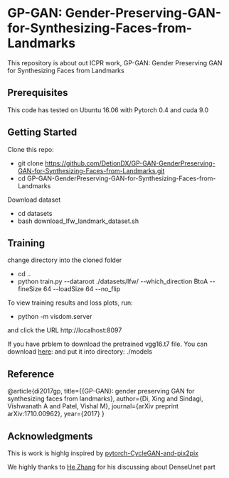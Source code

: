 # GP-GAN: Gender-Preserving-GAN-for-Synthesizing-Faces-from-Landmarks
This repository is about out ICPR work, GP-GAN: Gender Preserving GAN for Synthesizing Faces from Landmarks

## Prerequisites
This code has tested on Ubuntu 16.06 with Pytorch 0.4 and cuda 9.0

## Getting Started

Clone this repo:  
* git clone https://github.com/DetionDX/GP-GAN-GenderPreserving-GAN-for-Synthesizing-Faces-from-Landmarks.git  
* cd GP-GAN-GenderPreserving-GAN-for-Synthesizing-Faces-from-Landmarks  

Download dataset
* cd datasets
* bash download_lfw_landmark_dataset.sh

## Training
change directory into the cloned folder
* cd ..
* python train.py --dataroot ./datasets/lfw/ --which_direction BtoA --fineSize 64 --loadSize 64 --no_flip  

To view training results and loss plots, run:  
* python -m visdom.server  

and click the URL http://localhost:8097


If you have prblem to download the pretrained vgg16.t7 file. You can download [here](https://www.dropbox.com/s/jizamlhqqybo50d/vgg16.t7?dl=0): and put it into directory: ./models  

## Reference

@article{di2017gp,
  title={{GP-GAN}: gender preserving GAN for synthesizing faces from landmarks},
  author={Di, Xing and Sindagi, Vishwanath A and Patel, Vishal M},
  journal={arXiv preprint arXiv:1710.00962},
  year={2017}
}

## Acknowledgments
This is work is highlg inspired by [pytorch-CycleGAN-and-pix2pix](https://github.com/junyanz/pytorch-CycleGAN-and-pix2pix#prerequisites)  

We highly thanks to [He Zhang](https://github.com/hezhangsprinter) for his discussing about DenseUnet part
